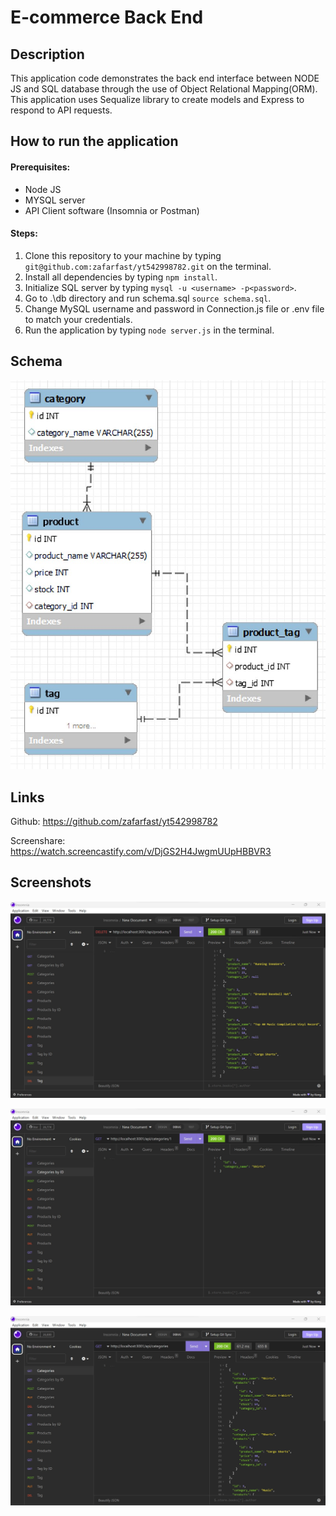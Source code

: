 # E-commerce Back End

## Description

This application code demonstrates the back end interface between NODE JS and SQL database through the use of Object Relational Mapping(ORM). This application uses Sequalize library to create models and Express to respond to API requests.

## How to run the application

#### Prerequisites:
- Node JS
- MYSQL server
- API Client software (Insomnia or Postman)

#### Steps:

1) Clone this repository to your machine by typing `git@github.com:zafarfast/yt542998782.git` on the terminal.
2) Install all dependencies by typing `npm install`.
3) Initialize SQL server by typing `mysql -u <username> -p<password>`.
4) Go to .\db directory and run schema.sql `source schema.sql`.
5) Change MySQL username and password in Connection.js file or .env file to match your credentials.
6) Run the application by typing `node server.js` in the terminal.

## Schema

![screenshot](assets/images/schema.jpg)


## Links

Github: https://github.com/zafarfast/yt542998782

Screenshare: https://watch.screencastify.com/v/DjGS2H4JwgmUUpHBBVR3

## Screenshots

![screenshot](assets/images/screenshot_delete_tag.jpg)

![screenshot](assets/images/screenshot_get_category_by_id.jpg)

![screenshot](assets/images/screenshot_get_products.jpg)

